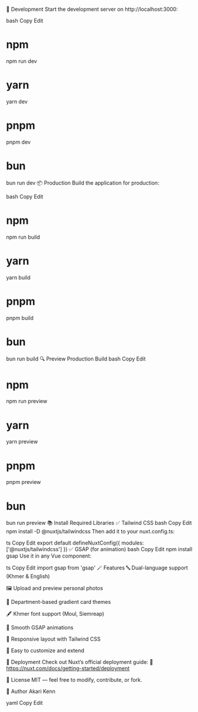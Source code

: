 🔧 Development
Start the development server on http://localhost:3000:

bash
Copy
Edit
# npm
npm run dev

# yarn
yarn dev

# pnpm
pnpm dev

# bun
bun run dev
📦 Production
Build the application for production:

bash
Copy
Edit
# npm
npm run build

# yarn
yarn build

# pnpm
pnpm build

# bun
bun run build
🔍 Preview Production Build
bash
Copy
Edit
# npm
npm run preview

# yarn
yarn preview

# pnpm
pnpm preview

# bun
bun run preview
📚 Install Required Libraries
✅ Tailwind CSS
bash
Copy
Edit
npm install -D @nuxtjs/tailwindcss
Then add it to your nuxt.config.ts:

ts
Copy
Edit
export default defineNuxtConfig({
  modules: ['@nuxtjs/tailwindcss']
})
✅ GSAP (for animation)
bash
Copy
Edit
npm install gsap
Use it in any Vue component:

ts
Copy
Edit
import gsap from 'gsap'
🪄 Features
🔤 Dual-language support (Khmer & English)

🖼️ Upload and preview personal photos

🎨 Department-based gradient card themes

🖋️ Khmer font support (Moul, Siemreap)

🧠 Smooth GSAP animations

📱 Responsive layout with Tailwind CSS

🧩 Easy to customize and extend

🚀 Deployment
Check out Nuxt’s official deployment guide:
📘 https://nuxt.com/docs/getting-started/deployment

📝 License
MIT — feel free to modify, contribute, or fork.

👤 Author
Akari Kenn

yaml
Copy
Edit
